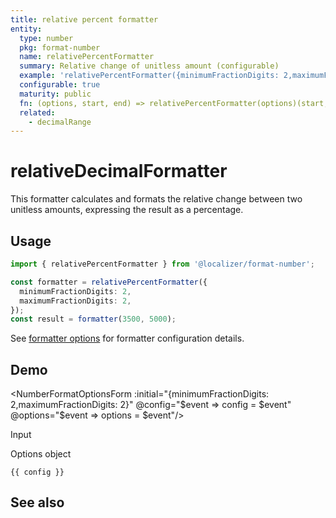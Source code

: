 ```yaml
---
title: relative percent formatter
entity:
  type: number
  pkg: format-number
  name: relativePercentFormatter
  summary: Relative change of unitless amount (configurable)
  example: 'relativePercentFormatter({minimumFractionDigits: 2,maximumFractionDigits: 2})(3500, 5000)'
  configurable: true
  maturity: public
  fn: (options, start, end) => relativePercentFormatter(options)(start, end)
  related:
    - decimalRange
---
```


# relativeDecimalFormatter <Package name="format-number"/>

This formatter calculates and formats the relative change between two unitless amounts, expressing the result as a percentage.

## Usage

```typescript twoslash
import { relativePercentFormatter } from '@localizer/format-number';

const formatter = relativePercentFormatter({
  minimumFractionDigits: 2,
  maximumFractionDigits: 2,
});
const result = formatter(3500, 5000);
```

See [formatter options](./options/index.md) for formatter configuration details.

## Demo

<script setup>
  import { ref } from 'vue';
  import { NFormItem } from 'naive-ui/es/form';
  import { NInputNumber } from 'naive-ui/es/input-number';
  import { NDivider } from 'naive-ui/es/divider';
  import NumberFormatOptionsForm from './NumberFormatOptionsForm.vue';

  const start = ref(3500);
  const end = ref(5000);
  const config = ref();
  const options = ref({});
</script>

<EntityDemo :args="[options, start, end]">

<NumberFormatOptionsForm :initial="{minimumFractionDigits: 2,maximumFractionDigits: 2}" @config="$event => config = $event" @options="$event => options = $event"/>

<NDivider title-placement="left">Input</NDivider>
<NFormItem label="Value before change"><NInputNumber clearable v-model:value="start" /></NFormItem>
<NFormItem label="Value after change"><NInputNumber clearable v-model:value="end" /></NFormItem>

<NDivider title-placement="left">Options object</NDivider>

```-vue
{{ config }}
```

</EntityDemo>

## See also

<Entities />
